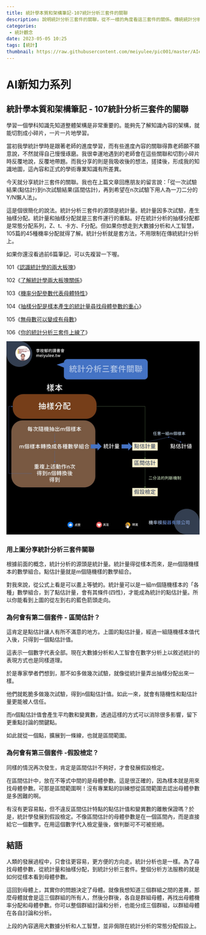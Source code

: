 ```yaml
---
title: 統計學本質和架構筆記-107統計分析三套件的關聯
description: 說明統計分析三套件的關聯，從不一樣的角度看這三套件的關係。傳統統計分析需要基於常態分配假設，大數據分析則可以將統計分析方法適用到各種分配上。
categories:
 - 統計觀念
date: 2023-05-05 10:25
tags: [統計]
thumbnail: https://raw.githubusercontent.com/meiyulee/pic001/master/AIecon/aistatistc013.JPG
---
```


# AI新知力系列

## 統計學本質和架構筆記 - 107統計分析三套件的關聯

學習一個學科知識先知道整體架構是非常重要的。能夠先了解知識內容的架構，就能切割成小碎片，一片一片地學習。

當初我學統計學時是跟著老師的進度學習，而有些進度內容的關聯得靠老師願不願意說，不然就得自己慢慢琢磨。我很幸運地遇到的老師會在這些關聯和切割小碎片時反覆地說，反覆地帶題。而我分享的則是我吸收後的想法，搓揉後，形成我的知識地圖，這內容和正式的學術專業知識有所差異。

今天就分享統計三套件的關聯。我也在上篇文章回應朋友的留言說：「從一次試驗結果(點估計)到n次試驗結果(區間估計)，再到希望在n次試驗下用人為一刀二分的Y/N懶人法」。

這是個很簡化的說法。統計分析三套件的源頭是統計量。統計量因多次試驗，產生抽樣分配。統計量和抽樣分配就是三套件運行的重點。好在統計分析的抽樣分配都是常態分配系列，Z、t、卡方、F分配。但如果你想走到大數據分析和人工智慧，105篇的45種機率分配就得了解。統計分析就是套方法，不用限制在傳統統計分析上。

如果你還沒看過前6篇筆記，可以先複習一下喔。

101《[認識統計學的兩大板塊](https://meiyulee.github.io/leetalk/2023/04/29/aistat101)》

102《[了解統計學兩大板塊關係](https://meiyulee.github.io/leetalk/2023/04/30/aistat102)》

103《[機率分配參數代表母體特性](https://meiyulee.github.io/leetalk/2023/05/01/aistat103)》

104《[抽樣分配是樣本產生的統計量尋找母體參數的重心](https://meiyulee.github.io/leetalk/2023/05/02/aistat104)》

105《[無母數可以變成有母數](https://meiyulee.github.io/leetalk/2023/05/03/aistat105)》

106《[你的統計分析三套件上線了](https://meiyulee.github.io/leetalk/2023/05/04/aistat106)》

![](https://raw.githubusercontent.com/meiyulee/pic001/master/AIecon/aistatistc013.JPG)

### 用上圖分享統計分析三套件關聯

根據前面的概念，統計分析的源頭是統計量。統計量得從樣本而來，是m個隨機樣本的數學組合。點估計量就是m個隨機樣的數學組合。


對我來說，從公式上看是可以畫上等號的。統計量可以是一組m個隨機樣本的「各種」數學組合，到了點估計量，會有其條件(四性)，才能成為統計的點估計量。所以你能看到上圖的從左到右的藍色箭頭走向。

### 為何會有第二個套件 - 區間估計？

這肯定是點估計讓人有所不滿意的地方。上圖的點估計量，經過一組隨機樣本值代入後，只得到一個點估計值。

這表示一個數字代表全部。現在大數據分析和人工智會在數字分析上以敘述統計的表現方式也是同樣道理。

於是專家學者們想到，那不如多做幾次試驗，就像從統計量弄出抽樣分配出來一樣。

他們就乾脆多做幾次試驗，得到n個點估計值。如此一來，就會有隨機性和點估計量更能被人信任。

而n個點估計值會產生平均數和變異數，透過這樣的方式可以消除很多影響，留下更重點討論的關鍵點。

如此就從一個點，擴展到一條線，也就是區間範圍。

### 為何會有第三個套件 -假設檢定？

同樣的情況再次發生，肯定是區間估計不夠好，才會發展假設檢定。

在區間估計中，放在不等式中間的是母體參數。這是很正確的，因為樣本就是用來找母體參數。可那是區間範圍啊！沒有專業點的訓練想從區間範圍去認出母體參數是多困難的啊。

有沒有更容易點，但不違反區間估計特點的點估計值和變異數的離散保證嗎？於是，統計學發展到假設檢定。不像區間估計的母體參數是在一個區間內，而是直接給它一個數字。在用這個數字代入檢定量後，做判斷可不可被拒絕。

## 結語

人類的發展過程中，只會往更容易，更方便的方向走。統計分析也是一樣。為了尋找母體參數，從統計量和抽樣分配，到統計分析三套件。整個分析方法服務的就是如何從樣本看到母體參數。

這回到母體上，其實你的問題決定了母體。就像我想知道三個群組之間的差異，那麼母體就會是這三個群組的所有人，然後分群後，各自是群組母體，再找出母體機率分配和母體參數。你可以整個群組討論和分析，也能分成三個群組，以群組母體在各自討論和分析。

上段的內容適用大數據分析和人工智慧，並非侷限在統計分析的常態分配假設上。

